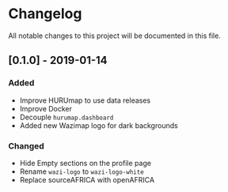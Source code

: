 # Changelog

All notable changes to this project will be documented in this file.

## [0.1.0] - 2019-01-14
### Added
- Improve HURUmap to use data releases
- Improve Docker
- Decouple `hurumap.dashboard`
- Added new Wazimap logo for dark backgrounds

### Changed
- Hide Empty sections on the profile page
- Rename `wazi-logo` to `wazi-logo-white`
- Replace sourceAFRICA with openAFRICA


